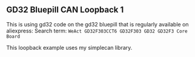 ## GD32 Bluepill CAN Loopback 1
This is using gd32 code on the gd32 bluepill that is regularly available on aliexpress:
Search term: `WeAct GD32F303CCT6 GD32F303 GD32 GD32F3 Core Board`

This loopback example uses my simplecan library.  